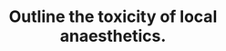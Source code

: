 ---
title: "Outline the toxicity of local anaesthetics."
entityType: SAQ
exam: PEX
college: ANZCA
year: 1999
sitting: B
question: 11
passRate: 36
EC_expectedDomains:
- "Essential features expected in an answer were the causative factors and manifestations of toxicity in both the central nervous system and the cardiovascular system, together with a comparison of the blood levels (e.g. for lignocaine) associated with CNS and CVS toxicity."
- "Mention was also expected of the particular risks associated with the use of bupivacaine."
EC_extraCredit:
- "In addition to an outline of CNS and CVS toxicity good answers included some of the following: • A definition of \"toxicity\" (needle-induced nerve damage and CSF leak do not fall within any standard definition) • Kinetic factors influencing toxic plasma levels (e.g. dose, rate and site of administration, lipid solubility, protein binding, clearance) • Effects on toxicity of both acidosis and elevated PCO2 • Direct toxicity to nerves • Toxic effects at autonomic ganglia • Toxic effects at the neuromuscular junction • Special features of prilocaine • Special features of cocaine • Stereoisomers and the relevant features of ropivacaine and S and R bupivacaine • Toxicity in association with pregnancy • Toxicity in the foetus • Effects of additives (e.g. adrenaline, metabisulfite) • Effects of metabolites (e.g. of esters and of lignocaine) • Immune-based reactions"
EC_errorsCommon:
- "A number of answers omitted any reference to CVS toxicity, and some made no reference to CNS toxicity. A few made no mention of either."
resources:
---